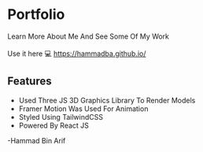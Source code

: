 # Portfolio
Learn More About Me And See Some Of My Work<br><br>
Use it here :computer: https://hammadba.github.io/ 

## Features
* Used Three JS 3D Graphics Library To Render Models
* Framer Motion Was Used For Animation
* Styled Using TailwindCSS
* Powered By React JS

-Hammad Bin Arif

